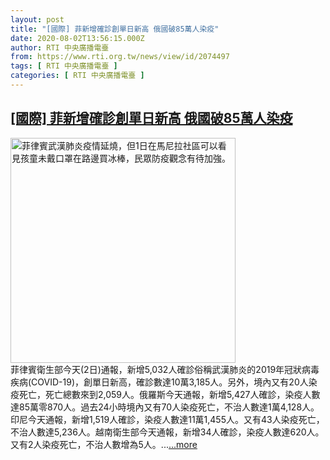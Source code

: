 ```yaml
---
layout: post
title: "[國際] 菲新增確診創單日新高 俄國破85萬人染疫"
date: 2020-08-02T13:56:15.000Z
author: RTI 中央廣播電臺
from: https://www.rti.org.tw/news/view/id/2074497
tags: [ RTI 中央廣播電臺 ]
categories: [ RTI 中央廣播電臺 ]
---
```

<!--1596376575000-->
[[國際] 菲新增確診創單日新高 俄國破85萬人染疫](https://www.rti.org.tw/news/view/id/2074497)
------

<div>
<img src="https://static.rti.org.tw/assets/thumbnails/2020/07/28/20200728000130M.jpg" width="360" alt="菲律賓武漢肺炎疫情延燒，但1日在馬尼拉社區可以看見孩童未戴口罩在路邊買冰棒，民眾防疫觀念有待加強。" title="菲律賓武漢肺炎疫情延燒，但1日在馬尼拉社區可以看見孩童未戴口罩在路邊買冰棒，民眾防疫觀念有待加強。"><br>菲律賓衛生部今天(2日)通報，新增5,032人確診俗稱武漢肺炎的2019年冠狀病毒疾病(COVID-19)，創單日新高，確診數達10萬3,185人。另外，境內又有20人染疫死亡，死亡總數來到2,059人。俄羅斯今天通報，新增5,427人確診，染疫人數達85萬零870人。過去24小時境內又有70人染疫死亡，不治人數達1萬4,128人。印尼今天通報，新增1,519人確診，染疫人數達11萬1,455人。又有43人染疫死亡，不治人數達5,236人。越南衛生部今天通報，新增34人確診，染疫人數達620人。又有2人染疫死亡，不治人數增為5人。...<a target="_blank" href="https://www.rti.org.tw/news/view/id/2074497">...more</a>
</div>
